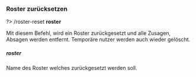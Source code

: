 ### Roster zurücksetzen
?> /roster-reset **roster**

Mit diesem Befehl, wird ein Roster zurückgesetzt und alle Zusagen, Absagen werden entfernt. Temporäre nutzer werden auch wieder gelöscht.

##### roster
Name des Roster welches zurückgesetzt werden soll.
